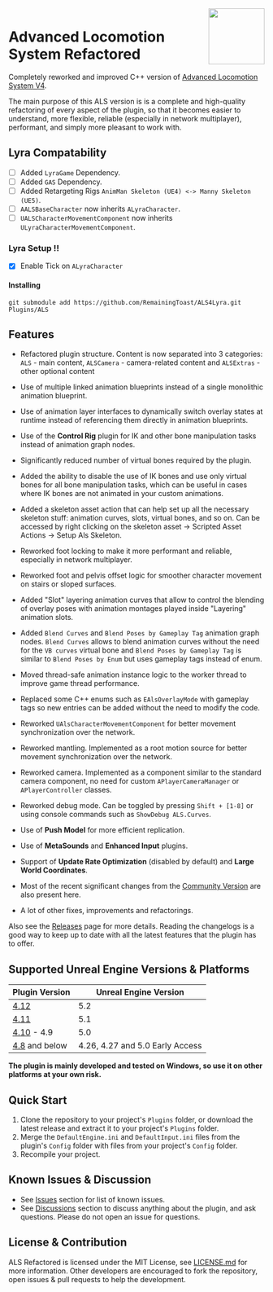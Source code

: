 <img src="Resources/Icon128.png" align="right" width="110">

# Advanced Locomotion System Refactored

Completely reworked and improved С++ version of [Advanced Locomotion System V4](https://www.unrealengine.com/marketplace/en-US/product/advanced-locomotion-system-v1).

The main purpose of this ALS version is is a complete and high-quality refactoring of every aspect of the plugin, so that it becomes easier to understand, more flexible, reliable (especially in network multiplayer), performant, and simply more pleasant to work with.

## Lyra Compatability
- [ ] Added `LyraGame` Dependency.
- [ ] Added `GAS` Dependency.
- [ ] Added Retargeting Rigs `AnimMan Skeleton (UE4) <-> Manny Skeleton (UE5)`.
- [ ] `AALSBaseCharacter` now inherits `ALyraCharacter`.
- [ ] `UALSCharacterMovementComponent` now inherits `ULyraCharacterMovementComponent`.

### Lyra Setup !!
- [x] Enable Tick on `ALyraCharacter`

#### Installing
`git submodule add https://github.com/RemainingToast/ALS4Lyra.git Plugins/ALS`

## Features

- Refactored plugin structure. Content is now separated into 3 categories: `ALS` - main content, `ALSCamera` - camera-related content and `ALSExtras` - other optional content
>
- Use of multiple linked animation blueprints instead of a single monolithic animation blueprint.
>
- Use of animation layer interfaces to dynamically switch overlay states at runtime instead of referencing them directly in animation blueprints.
>
- Use of the **Control Rig** plugin for IK and other bone manipulation tasks instead of animation graph nodes.
>
- Significantly reduced number of virtual bones required by the plugin.
>
- Added the ability to disable the use of IK bones and use only virtual bones for all bone manipulation tasks, which can be useful in cases where IK bones are not animated in your custom animations.
>
- Added a skeleton asset action that can help set up all the necessary skeleton stuff: animation curves, slots, virtual bones, and so on. Can be accessed by right clicking on the skeleton asset -> Scripted Asset Actions -> Setup Als Skeleton.
>
- Reworked foot locking to make it more performant and reliable, especially in network multiplayer.
>
- Reworked foot and pelvis offset logic for smoother character movement on stairs or sloped surfaces.
>
- Added "Slot" layering animation curves that allow to control the blending of overlay poses with animation montages played inside "Layering" animation slots.
>
- Added `Blend Curves` and `Blend Poses by Gameplay Tag` animation graph nodes. `Blend Curves` allows to blend animation curves without the need for the `VB curves` virtual bone and `Blend Poses by Gameplay Tag` is similar to `Blend Poses by Enum` but uses gameplay tags instead of enum.
>
- Moved thread-safe animation instance logic to the worker thread to improve game thread performance.
>
- Replaced some C++ enums such as `EAlsOverlayMode` with gameplay tags so new entries can be added without the need to modify the code.
>
- Reworked `UAlsCharacterMovementComponent` for better movement synchronization over the network.
>
- Reworked mantling. Implemented as a root motion source for better movement synchronization over the network.
>
- Reworked camera. Implemented as a component similar to the standard camera component, no need for custom `APlayerCameraManager` or `APlayerController` classes.
>
- Reworked debug mode. Can be toggled by pressing `Shift + [1-8]` or using console commands such as `ShowDebug ALS.Curves`.
>
- Use of **Push Model** for more efficient replication.
>
- Use of **MetaSounds** and **Enhanced Input** plugins.
>
- Support of **Update Rate Optimization** (disabled by default) and **Large World Coordinates**.
>
- Most of the recent significant changes from the [Community Version](https://github.com/dyanikoglu/ALS-Community) are also present here.
>
- A lot of other fixes, improvements and refactorings.

Also see the [Releases](https://github.com/Sixze/ALS-Refactored/releases) page for more details.
Reading the changelogs is a good way to keep up to date with all the latest features that the plugin has to offer.

## Supported Unreal Engine Versions & Platforms

| Plugin Version                                                            | Unreal Engine Version           |
|---------------------------------------------------------------------------|---------------------------------|
| [4.12](https://github.com/Sixze/ALS-Refactored/releases/tag/4.12)         | 5.2                             |
| [4.11](https://github.com/Sixze/ALS-Refactored/releases/tag/4.11)         | 5.1                             |
| [4.10](https://github.com/Sixze/ALS-Refactored/releases/tag/4.10) - 4.9   | 5.0                             |
| [4.8](https://github.com/Sixze/ALS-Refactored/releases/tag/4.8) and below | 4.26, 4.27 and 5.0 Early Access |

**The plugin is mainly developed and tested on Windows, so use it on other platforms at your own risk.**

## Quick Start

1. Clone the repository to your project's `Plugins` folder, or download the latest release and extract it to your project's `Plugins` folder.
2. Merge the `DefaultEngine.ini` and `DefaultInput.ini` files from the plugin's `Config` folder with files from your project's `Config` folder.
3. Recompile your project.

## Known Issues & Discussion
- See [Issues](https://github.com/Sixze/ALS-Refactored/issues) section for list of known issues.
- See [Discussions](https://github.com/Sixze/ALS-Refactored/discussions) section to discuss anything about the plugin, and ask questions. Please do not open an issue for questions.


## License & Contribution

ALS Refactored is licensed under the MIT License, see [LICENSE.md](LICENSE.md) for more information. Other developers are encouraged to fork the repository, open issues & pull requests to help the development.
